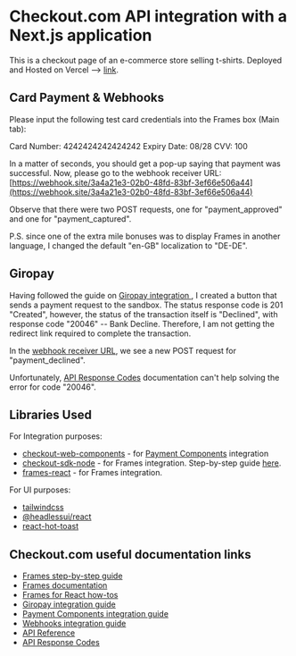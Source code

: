 # Checkout.com API integration with a Next.js application

This is a checkout page of an e-commerce store selling t-shirts. Deployed and Hosted on Vercel --> [link](https://coding-task-checkout-2.vercel.app/).

## Card Payment & Webhooks

Please input the following test card credentials into the Frames box (Main tab): 

Card Number:	4242424242424242
Expiry Date:	08/28
CVV:	100

In a matter of seconds, you should get a pop-up saying that payment was successful. 
Now, please go to the webhook receiver URL: [https://webhook.site/3a4a21e3-02b0-48fd-83bf-3ef66e506a44](https://webhook.site/3a4a21e3-02b0-48fd-83bf-3ef66e506a44)

Observe that there were two POST requests, one for "payment_approved" and one for "payment_captured".

P.S. since one of the extra mile bonuses was to display Frames in another language, I changed the default "en-GB" localization to "DE-DE".

## Giropay

Having followed the guide on [Giropay integration ](https://www.checkout.com/docs/previous/payments/payment-methods/bank-transfers/giropay), I created a button that sends a payment request to the sandbox. The status response code is 201 "Created", however, the status of the transaction itself is "Declined", with response code "20046" -- Bank Decline. Therefore, I am not getting the redirect link required to complete the transaction. 

In the [webhook receiver URL](https://webhook.site/3a4a21e3-02b0-48fd-83bf-3ef66e506a44), we see a new POST request for "payment_declined".

Unfortunately, [API Response Codes](https://www.checkout.com/docs/developer-resources/codes/api-response-codes) documentation can't help solving the error for code "20046".

## Libraries Used

For Integration purposes:

- [checkout-web-components](https://www.npmjs.com/package/checkout-web-components?activeTab=code) - for [Payment Components](https://www.checkout.com/docs/payments/accept-payments/accept-a-payment-on-your-website-with-payment-components/get-started-with-payment-components) integration
- [checkout-sdk-node](https://www.npmjs.com/package/checkout-sdk-node) - for Frames integration. Step-by-step guide [here](https://www.checkout.com/docs/get-started).
- [frames-react](https://www.npmjs.com/package/frames-react) - for Frames integration.
 
For UI purposes:

- [tailwindcss](https://www.npmjs.com/package/tailwindcss) 
- [@headlessui/react](https://www.npmjs.com/package/@headlessui/react)
- [react-hot-toast](https://www.npmjs.com/package/react-hot-toast) 

## Checkout.com useful documentation links

- [Frames step-by-step guide](https://www.checkout.com/docs/get-started)
- [Frames documentation](https://www.checkout.com/docs/payments/accept-payments/accept-a-payment-on-your-website/get-started)
- [Frames for React how-tos](https://github.com/checkout/frames-react)
- [Giropay integration guide](https://www.checkout.com/docs/previous/payments/payment-methods/bank-transfers/giropay)
- [Payment Components integration guide](https://www.checkout.com/docs/payments/accept-payments/accept-a-payment-on-your-website-with-payment-components/get-started-with-payment-components)
- [Webhooks integration guide](https://www.checkout.com/docs/developer-resources/webhooks/manage-webhooks)
- [API Reference](https://api-reference.checkout.com/)
- [API Response Codes](https://www.checkout.com/docs/developer-resources/codes/api-response-codes)


